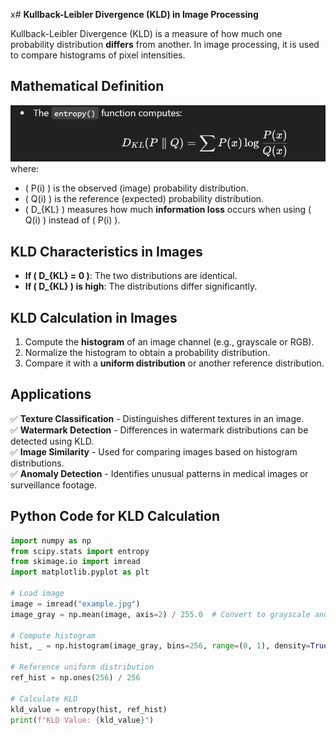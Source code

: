 x# **Kullback-Leibler Divergence (KLD) in Image Processing**

Kullback-Leibler Divergence (KLD) is a measure of how much one probability distribution **differs** from another. In image processing, it is used to compare histograms of pixel intensities.

## **Mathematical Definition**

![alt text](image-1.png)
where:

- \( P(i) \) is the observed (image) probability distribution.
- \( Q(i) \) is the reference (expected) probability distribution.
- \( D\_{KL} \) measures how much **information loss** occurs when using \( Q(i) \) instead of \( P(i) \).

## **KLD Characteristics in Images**

- **If \( D\_{KL} = 0 \)**: The two distributions are identical.
- **If \( D\_{KL} \) is high**: The distributions differ significantly.

## **KLD Calculation in Images**

1. Compute the **histogram** of an image channel (e.g., grayscale or RGB).
2. Normalize the histogram to obtain a probability distribution.
3. Compare it with a **uniform distribution** or another reference distribution.

## **Applications**

✅ **Texture Classification** - Distinguishes different textures in an image.  
✅ **Watermark Detection** - Differences in watermark distributions can be detected using KLD.  
✅ **Image Similarity** - Used for comparing images based on histogram distributions.  
✅ **Anomaly Detection** - Identifies unusual patterns in medical images or surveillance footage.

## **Python Code for KLD Calculation**

```python
import numpy as np
from scipy.stats import entropy
from skimage.io import imread
import matplotlib.pyplot as plt

# Load image
image = imread("example.jpg")
image_gray = np.mean(image, axis=2) / 255.0  # Convert to grayscale and normalize

# Compute histogram
hist, _ = np.histogram(image_gray, bins=256, range=(0, 1), density=True)

# Reference uniform distribution
ref_hist = np.ones(256) / 256

# Calculate KLD
kld_value = entropy(hist, ref_hist)
print(f"KLD Value: {kld_value}")
```
